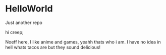 # HelloWorld
Just another repo

hi creep;

Noeff here, I like anime and games, yeahh thats who i am.
I have no idea in hell whats tacos are but they sound delicious!
